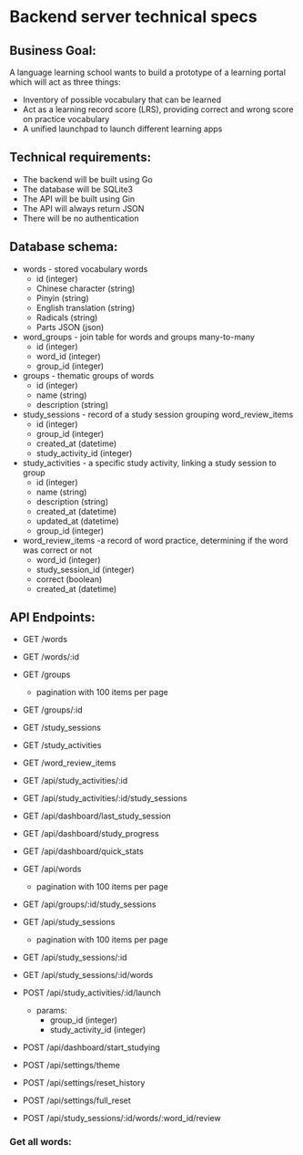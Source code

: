 # Backend server technical specs

## Business Goal:

A language learning school wants to build a prototype of a learning portal which will act as three things:
- Inventory of possible vocabulary that can be learned
- Act as a learning record score (LRS), providing correct and wrong score on practice vocabulary
- A unified launchpad to launch different learning apps

## Technical requirements:

- The backend will be built using Go
- The database will be SQLite3
- The API will be built using Gin
- The API will always return JSON
- There will be no authentication

## Database schema:
- words - stored vocabulary words
    - id (integer)
    - Chinese character (string)
    - Pinyin (string)
    - English translation (string)
    - Radicals (string)
    - Parts JSON (json)
- word_groups - join table for words and groups many-to-many
    - id (integer)
    - word_id (integer)
    - group_id (integer)
- groups - thematic groups of words
    - id (integer)
    - name (string)
    - description (string)
- study_sessions - record of a study session grouping word_review_items
    - id (integer)
    - group_id (integer)
    - created_at (datetime)
    - study_activity_id (integer)
- study_activities - a specific study activity, linking a study session to group
    - id (integer)
    - name (string)
    - description (string)
    - created_at (datetime)
    - updated_at (datetime)
    - group_id (integer)
- word_review_items -a record of word practice, determining if the word was correct or not
    - word_id (integer)
    - study_session_id (integer)
    - correct (boolean)
    - created_at (datetime)

## API Endpoints:

- GET /words
- GET /words/:id
- GET /groups
    - pagination with 100 items per page
- GET /groups/:id
- GET /study_sessions
- GET /study_activities
- GET /word_review_items
- GET /api/study_activities/:id
- GET /api/study_activities/:id/study_sessions
- GET /api/dashboard/last_study_session
- GET /api/dashboard/study_progress
- GET /api/dashboard/quick_stats
- GET /api/words
    - pagination with 100 items per page
- GET /api/groups/:id/study_sessions
- GET /api/study_sessions
    - pagination with 100 items per page
- GET /api/study_sessions/:id
- GET /api/study_sessions/:id/words


- POST /api/study_activities/:id/launch
    - params:
        - group_id (integer)
        - study_activity_id (integer)
- POST /api/dashboard/start_studying
- POST /api/settings/theme
- POST /api/settings/reset_history
- POST /api/settings/full_reset
- POST /api/study_sessions/:id/words/:word_id/review

### Get all words:

